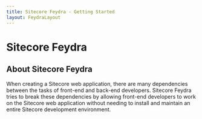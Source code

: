 ```yaml
---
title: Sitecore Feydra - Getting Started
layout: FeydraLayout
---
```


# Sitecore Feydra

## About Sitecore Feydra
When creating a Sitecore web application, there are many dependencies between the tasks of 
front-end and back-end developers. Sitecore Feydra tries to break these dependencies by allowing 
front-end developers to work on the Sitecore web application without needing to install 
and maintain an entire Sitecore development environment.
